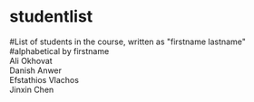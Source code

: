 # studentlist
#List of students in the course, written as "firstname lastname"
#alphabetical by firstname<br>
Ali Okhovat<br>
Danish Anwer<br> 
Efstathios Vlachos<br>
Jinxin Chen<br> 
